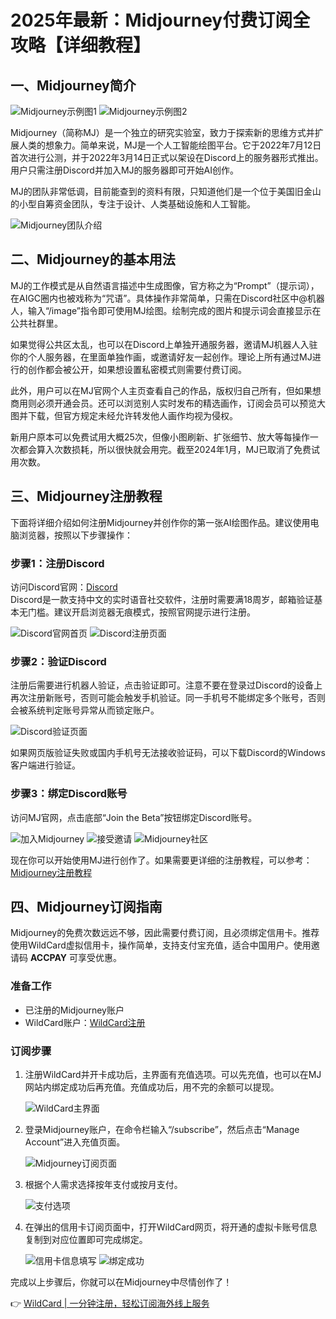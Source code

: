# 2025年最新：Midjourney付费订阅全攻略【详细教程】

## 一、Midjourney简介

![Midjourney示例图1](https://bbtdd.com/img/5503806189.webp)
![Midjourney示例图2](https://bbtdd.com/img/79823756069657.webp)

Midjourney（简称MJ）是一个独立的研究实验室，致力于探索新的思维方式并扩展人类的想象力。简单来说，MJ是一个人工智能绘图平台。它于2022年7月12日首次进行公测，并于2022年3月14日正式以架设在Discord上的服务器形式推出。用户只需注册Discord并加入MJ的服务器即可开始AI创作。

MJ的团队非常低调，目前能查到的资料有限，只知道他们是一个位于美国旧金山的小型自筹资金团队，专注于设计、人类基础设施和人工智能。

![Midjourney团队介绍](https://bbtdd.com/img/091264925.webp)

## 二、Midjourney的基本用法

MJ的工作模式是从自然语言描述中生成图像，官方称之为“Prompt”（提示词），在AIGC圈内也被戏称为“咒语”。具体操作非常简单，只需在Discord社区中@机器人，输入“/image”指令即可使用MJ绘图。绘制完成的图片和提示词会直接显示在公共社群里。

如果觉得公共区太乱，也可以在Discord上单独开通服务器，邀请MJ机器人入驻你的个人服务器，在里面单独作画，或邀请好友一起创作。理论上所有通过MJ进行的创作都会被公开，如果想设置私密模式则需要付费订阅。

此外，用户可以在MJ官网个人主页查看自己的作品，版权归自己所有，但如果想商用则必须开通会员。还可以浏览别人实时发布的精选画作，订阅会员可以预览大图并下载，但官方规定未经允许转发他人画作均视为侵权。

新用户原本可以免费试用大概25次，但像小图刷新、扩张细节、放大等每操作一次都会算入次数损耗，所以很快就会用完。截至2024年1月，MJ已取消了免费试用次数。

## 三、Midjourney注册教程

下面将详细介绍如何注册Midjourney并创作你的第一张AI绘图作品。建议使用电脑浏览器，按照以下步骤操作：

### 步骤1：注册Discord
访问Discord官网：[Discord](https://discord.com/)  
Discord是一款支持中文的实时语音社交软件，注册时需要满18周岁，邮箱验证基本无门槛。建议开启浏览器无痕模式，按照官网提示进行注册。

![Discord官网首页](https://bbtdd.com/img/51136708206.webp)
![Discord注册页面](https://bbtdd.com/img/42054068983.webp)

### 步骤2：验证Discord
注册后需要进行机器人验证，点击验证即可。注意不要在登录过Discord的设备上再次注册新账号，否则可能会触发手机验证。同一手机号不能绑定多个账号，否则会被系统判定账号异常从而锁定账户。

![Discord验证页面](https://bbtdd.com/img/462398970883859.webp)

如果网页版验证失败或国内手机号无法接收验证码，可以下载Discord的Windows客户端进行验证。

### 步骤3：绑定Discord账号
访问MJ官网，点击底部“Join the Beta”按钮绑定Discord账号。

![加入Midjourney](https://bbtdd.com/img/406844699192438.webp)
![接受邀请](https://bbtdd.com/img/588967273078787.webp)
![Midjourney社区](https://bbtdd.com/img/990974685374567.webp)

现在你可以开始使用MJ进行创作了。如果需要更详细的注册教程，可以参考：[Midjourney注册教程](https://bbtdd.com/WildCard)

## 四、Midjourney订阅指南

Midjourney的免费次数远远不够，因此需要付费订阅，且必须绑定信用卡。推荐使用WildCard虚拟信用卡，操作简单，支持支付宝充值，适合中国用户。使用邀请码 **ACCPAY** 可享受优惠。

### 准备工作
- 已注册的Midjourney账户
- WildCard账户：[WildCard注册](https://bbtdd.com/WildCard)

### 订阅步骤
1. 注册WildCard并开卡成功后，主界面有充值选项。可以先充值，也可以在MJ网站内绑定成功后再充值。充值成功后，用不完的余额可以提现。
   
   ![WildCard主界面](https://bbtdd.com/img/5815354521136826.webp)

2. 登录Midjourney账户，在命令栏输入“/subscribe”，然后点击“Manage Account”进入充值页面。

   ![Midjourney订阅页面](https://bbtdd.com/img/4489146793.webp)

3. 根据个人需求选择按年支付或按月支付。

   ![支付选项](https://bbtdd.com/img/9875156267162759.webp)

4. 在弹出的信用卡订阅页面中，打开WildCard网页，将开通的虚拟卡账号信息复制到对应位置即可完成绑定。

   ![信用卡信息填写](https://bbtdd.com/img/3062972581067.webp)
   ![绑定成功](https://bbtdd.com/img/272004196.webp)

完成以上步骤后，你就可以在Midjourney中尽情创作了！

👉 [WildCard | 一分钟注册，轻松订阅海外线上服务](https://bbtdd.com/WildCard)